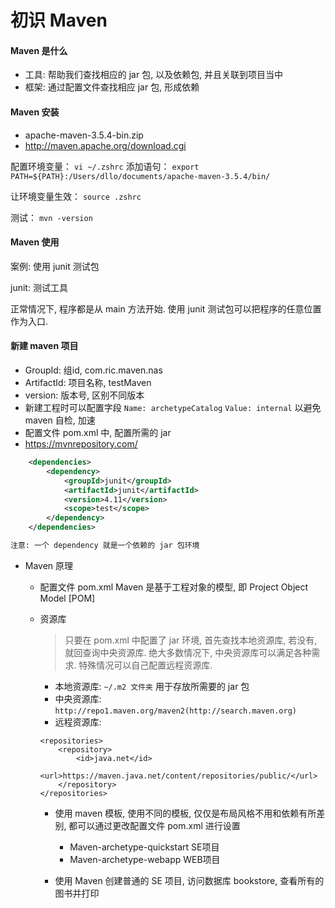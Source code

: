 # 初识 Maven

#### Maven 是什么

- 工具: 帮助我们查找相应的 jar 包, 以及依赖包, 并且关联到项目当中
- 框架: 通过配置文件查找相应 jar 包, 形成依赖

#### Maven 安装
- apache-maven-3.5.4-bin.zip
- http://maven.apache.org/download.cgi

配置环境变量：
`vi ~/.zshrc`
添加语句：
`export PATH=${PATH}:/Users/dllo/documents/apache-maven-3.5.4/bin/`

让环境变量生效：
`source .zshrc`

测试：
`mvn -version`


#### Maven 使用

案例: 使用 junit 测试包

junit: 测试工具

正常情况下, 程序都是从 main 方法开始.
使用 junit 测试包可以把程序的任意位置作为入口.


#### 新建 maven 项目

- GroupId: 组id, com.ric.maven.nas
- ArtifactId: 项目名称, testMaven
- version: 版本号, 区别不同版本
- 新建工程时可以配置字段 `Name: archetypeCatalog` `Value: internal` 以避免 maven 自检, 加速
- 配置文件 pom.xml 中, 配置所需的 jar
- https://mvnrepository.com/

```xml
	<dependencies>
        <dependency>
            <groupId>junit</groupId>
            <artifactId>junit</artifactId>
            <version>4.11</version>
            <scope>test</scope>
        </dependency>
    </dependencies>

注意: 一个 dependency 就是一个依赖的 jar 包环境
```

- Maven 原理
	- 配置文件 pom.xml
		Maven 是基于工程对象的模型, 即 Project Object Model [POM]

	- 资源库
		>只要在 pom.xml 中配置了 jar 环境, 首先查找本地资源库, 若没有, 就回查询中央资源库. 绝大多数情况下, 中央资源库可以满足各种需求. 特殊情况可以自己配置远程资源库.

		- 本地资源库: `~/.m2 文件夹` 用于存放所需要的 jar 包
		- 中央资源库: `http://repo1.maven.org/maven2(http://search.maven.org)`
		- 远程资源库:

		```
		<repositories>
            <repository>
                <id>java.net</id>
                <url>https://maven.java.net/content/repositories/public/</url>
            </repository>
        </repositories>
		```

		- 使用 maven 模板, 使用不同的模板, 仅仅是布局风格不用和依赖有所差别, 都可以通过更改配置文件 pom.xml 进行设置
			- Maven-archetype-quickstart SE项目
			- Maven-archetype-webapp WEB项目

		- 使用 Maven 创建普通的 SE 项目, 访问数据库 bookstore, 查看所有的图书并打印
